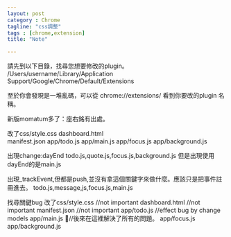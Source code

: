 ```yaml
---
layout: post
category : Chrome 
tagline: "css調整"
tags : [chrome,extension]
title: "Note"

---
```


請先到以下目錄，找尋您想要修改的plugin。
/Users/username/Library/Application Support/Google/Chrome/Default/Extensions

至於你會發現是一堆亂碼，可以從 chrome://extensions/ 看到你要改的plugin 名稱。

新版momatum多了：座右銘有出處。

改了css/style.css
dashboard.html  
manifest.json
app/todo.js
app/main.js
app/focus.js
app/background.js


出現change:dayEnd
todo.js,quote.js,focus.js,background.js 但是出現使用dayEnd的是main.js


出現_trackEvent,但都是push,並沒有拿這個關鍵字來做什麼。應該只是把事件註冊進去。
todo.js,message,js,focus.js,main.js


找尋關鍵bug
改了css/style.css  //not important 
dashboard.html  //not important 
manifest.json //not important 
app/todo.js   //effect bug by change models
app/main.js   //後來在這裡解決了所有的問題。
app/focus.js
app/background.js